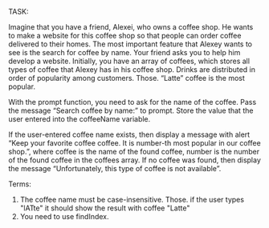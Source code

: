 TASK:

Imagine that you have a friend, Alexei, who owns a coffee shop. He wants to make a website for this coffee shop so that people can order coffee delivered to their homes. The most important feature that Alexey wants to see is the search for coffee by name. Your friend asks you to help him develop a website.
Initially, you have an array of coffees, which stores all types of coffee that Alexey has in his coffee shop. Drinks are distributed in order of popularity among customers. Those. “Latte” coffee is the most popular.

With the prompt function, you need to ask for the name of the coffee. Pass the message “Search coffee by name:” to prompt. Store the value that the user entered into the coffeeName variable.

If the user-entered coffee name exists, then display a message with alert “Keep your favorite coffee coffee. It is number-th most popular in our coffee shop.”, where coffee is the name of the found coffee, number is the number of the found coffee in the coffees array. If no coffee was found, then display the message “Unfortunately, this type of coffee is not available”.

Terms:
1. The coffee name must be case-insensitive. Those. if the user types "lATte" it should show the result with coffee "Latte"
2. You need to use findIndex.